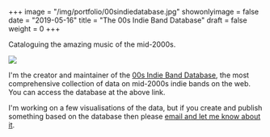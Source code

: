 +++
image = "/img/portfolio/00sindiedatabase.jpg"
showonlyimage = false
date = "2019-05-16"
title = "The 00s Indie Band Database"
draft = false
weight = 0
+++

Cataloguing the amazing music of the mid-2000s.

<!--more-->

![](/img/portfolio/00sindiedatabase.jpg)

I'm the creator and maintainer of the [00s Indie Band Database](https://airtable.com/universe/exptwn5Gmue6KskZw/the-2000s-indie-band-database), the most comprehensive collection of data on mid-2000s indie bands on the web. You can access the database at the above link.

I'm working on a few visualisations of the data, but if you create and publish something based on the database then please [email and let me know about it](mailto:radio.edit@gmail.com).